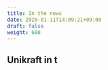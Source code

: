 ```yaml
---
title: In the news
date: 2020-01-11T14:09:21+09:00
draft: false
weight: 600
---
```


## Unikraft in t